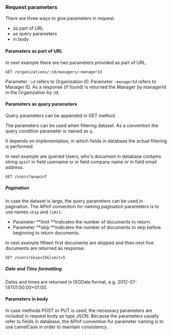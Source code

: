 ### Request parameters

There are three ways to give parameters in request.

* as part of URL
* as query parameters
* in body

#### Parameters as part of URL

In next example there are two parameters provided as part of URL.

`GET /organizations/:id/managers/:managerId`

Parameter `:id` refers to Organization ID. Parameter `:managerId` refers to Manager ID. As a response \(if found\) is returned the  Manager by managerId in the Organization by :id.

#### Parameters as query parameters

Query parameters can be appended in GET method.

The parameters can be used when filtering dataset. As a convention the query condition parameter is named as `q`.

It depends on implementation, in which fields in database the actual filtering is performed.

In next example are queried Users, who's document in database contains string `apinf` in field username  or in field company name or in field email address.

`GET /users?q=apinf`

##### Pagination

In case the dataset is large, the query parameters can be used in pagination. The APInf convention for naming pagination parameters is to use names `skip` and `limit`.

* Parameter **limit **indicates the number of documents to return. 
* Parameter **skip **indicates the number of documents to skip before beginning to return documents.

In next example fifteen first documents are skipped and then next five documents are returned as response.

`GET /users?skip=15&limit=5`

##### Date and Time formatting

Dates and times are returned in ISODate format, e.g. 2012-07-14T01:00:00+01:00.

#### Parameters in body

In case methods POST or PUT is used, the necessary parameters are included in request body as type JSON. Because the parameters usually refer to fields in database, the APInf convention for parameter naming is to use camelCase in order to maintain consistency.

